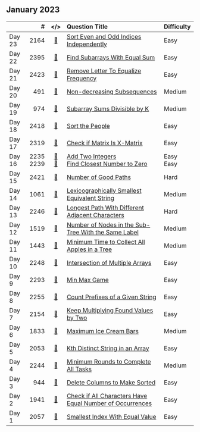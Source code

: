 ## January 2023

||#|</>|Question Title|Difficulty|
|:--|--:|:-:|:--|:--|
|Day 23|2164|[📎](../src/q_2151_2200/q2164.cc)|[Sort Even and Odd Indices Independently](https://leetcode.com/problems/sort-even-and-odd-indices-independently/)|Easy|
|Day 22|2395|[📎](../src/q_2351_2400/q2395.cc)|[Find Subarrays With Equal Sum](https://leetcode.com/problems/find-subarrays-with-equal-sum/)|Easy|
|Day 21|2423|[📎](../src/q_2401_2450/q2423.cc)|[Remove Letter To Equalize Frequency](https://leetcode.com/problems/remove-letter-to-equalize-frequency/)|Easy|
|Day 20|491|[📎](../src/q_451_500/q0491.cc)|[Non-decreasing Subsequences](https://leetcode.com/problems/non-decreasing-subsequences/)|Medium|
|Day 19|974|[📎](../src/q_951_1000/q0974.cc)|[Subarray Sums Divisible by K](https://leetcode.com/problems/subarray-sums-divisible-by-k/)|Medium|
|Day 18|2418|[📎](../src/q_2401_2450/q2418.cc)|[Sort the People](https://leetcode.com/problems/sort-the-people/)|Easy|
|Day 17|2319|[📎](../src/q_2301_2350/q2319.cc)|[Check if Matrix Is X-Matrix](https://leetcode.com/problems/check-if-matrix-is-x-matrix/)|Easy|
|Day 16|2235<br>2239|[📎](../src/q_2201_2250/q2235.cc)<br>[📎](../src/q_2201_2250/q2239.cc)|[Add Two Integers](https://leetcode.com/problems/add-two-integers/)<br>[Find Closest Number to Zero](https://leetcode.com/problems/find-closest-number-to-zero/)|Easy<br>Easy|
|Day 15|2421|[📎](../src/q_2401_2450/q2421.cc)|[Number of Good Paths](https://leetcode.com/problems/number-of-good-paths/)|Hard|
|Day 14|1061|[📎](../src/q_1051_1100/q1061.cc)|[Lexicographically Smallest Equivalent String](https://leetcode.com/problems/lexicographically-smallest-equivalent-string/)|Medium|
|Day 13|2246|[📎](../src/q_2201_2250/q2246.cc)|[Longest Path With Different Adjacent Characters](https://leetcode.com/problems/longest-path-with-different-adjacent-characters/)|Hard|
|Day 12|1519|[📎](../src/q_1501_1550/q1519.cc)|[Number of Nodes in the Sub-Tree With the Same Label](https://leetcode.com/problems/number-of-nodes-in-the-sub-tree-with-the-same-label/)|Medium|
|Day 11|1443|[📎](../src/q_1401_1450/q1443.cc)|[Minimum Time to Collect All Apples in a Tree](https://leetcode.com/problems/minimum-time-to-collect-all-apples-in-a-tree/)|Medium|
|Day 10|2248|[📎](../src/q_2201_2250/q2248.cc)|[Intersection of Multiple Arrays](https://leetcode.com/problems/intersection-of-multiple-arrays/)|Easy|
|Day 9|2293|[📎](../src/q_2251_2300/q2293.cc)|[Min Max Game](https://leetcode.com/problems/min-max-game/)|Easy|
|Day 8|2255|[📎](../src/q_2251_2300/q2255.cc)|[Count Prefixes of a Given String](https://leetcode.com/problems/count-prefixes-of-a-given-string/)|Easy|
|Day 7|2154|[📎](../src/q_2151_2200/q2154.cc)|[Keep Multiplying Found Values by Two](https://leetcode.com/problems/keep-multiplying-found-values-by-two/)|Easy|
|Day 6|1833|[📎](../src/q_1801_1850/q1833.cc)|[Maximum Ice Cream Bars](https://leetcode.com/problems/maximum-ice-cream-bars/)|Medium|
|Day 5|2053|[📎](../src/q_2051_2100/q2053.cc)|[Kth Distinct String in an Array](https://leetcode.com/problems/kth-distinct-string-in-an-array/)|Easy|
|Day 4|2244|[📎](../src/q_2201_2250/q2244.cc)|[Minimum Rounds to Complete All Tasks](https://leetcode.com/problems/minimum-rounds-to-complete-all-tasks/)|Medium|
|Day 3|944|[📎](../src/q_901_950/q0944.cc)|[Delete Columns to Make Sorted](https://leetcode.com/problems/delete-columns-to-make-sorted/)|Easy|
|Day 2|1941|[📎](../src/q_1901_1950/q1941.cc)|[Check if All Characters Have Equal Number of Occurrences](https://leetcode.com/problems/check-if-all-characters-have-equal-number-of-occurrences/)|Easy|
|Day 1|2057|[📎](../src/q_2051_2100/q2057.cc)|[Smallest Index With Equal Value](https://leetcode.com/problems/smallest-index-with-equal-value/)|Easy|

